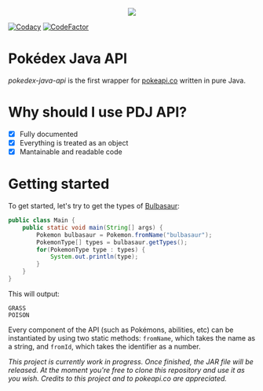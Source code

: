 <p align="center">
    <img src="https://i.imgur.com/eT8UJl0.png">
</p>

[![Codacy](https://api.codacy.com/project/badge/Grade/087ddd3689bf4ad08d383f52a9936708)](https://www.codacy.com/app/iAmGio/pokedex-java-api?utm_source=github.com&amp;utm_medium=referral&amp;utm_content=iAmGio/pokedex-java-api&amp;utm_campaign=Badge_Grade) [![CodeFactor](https://www.codefactor.io/repository/github/iamgio/pokedex-java-api/badge)](https://www.codefactor.io/repository/github/iamgio/pokedex-java-api)

# Pokédex Java API
_pokedex-java-api_ is the first wrapper for [pokeapi.co](https://pokeapi.co) written in pure Java.   
# Why should I use PDJ API?
- [x] Fully documented  
- [x] Everything is treated as an object  
- [x] Mantainable and readable code  

# Getting started

To get started, let's try to get the types of [Bulbasaur](https://www.pokemon.com/us/pokedex/bulbasaur):

```java
public class Main {
    public static void main(String[] args) {
        Pokemon bulbasaur = Pokemon.fromName("bulbasaur");
        PokemonType[] types = bulbasaur.getTypes();
        for(PokemonType type : types) {
            System.out.println(type);
        }
    }
}
```

This will output:
```
GRASS
POISON
```

Every component of the API (such as Pokémons, abilities, etc) can be instantiated by using two static methods: `fromName`, which takes the name as a string, and `fromId`, which takes the identifier as a number.

_This project is currently work in progress. Once finished, the JAR file will be released. At the moment you're free to clone this repository and use it as you wish. Credits to this project and to pokeapi.co are appreciated._
